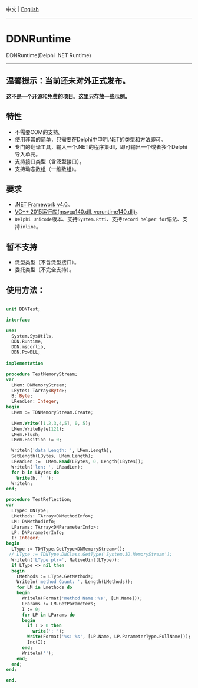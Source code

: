中文   | [English](README.md)    

-----

# DDNRuntime

 DDNRuntime(Delphi .NET Runtime)  
 
----  
 **温馨提示：当前还未对外正式发布。**    
----  
 
 **这不是一个开源和免费的项目。这里只存放一些示例。**  
 
## 特性

* 不需要COM的支持。
* 使用非常的简单，只需要在Delphi中申明.NET的类型和方法即可。
* 专门的翻译工具，输入一个.NET的程序集dll，即可输出一个或者多个Delphi导入单元。
* 支持接口类型（含泛型接口）。
* 支持动态数组（一维数组）。

 
## 要求

* [.NET Framework v4.0](https://www.microsoft.com/zh-cn/download/details.aspx?id=17851)。
* [VC++ 2015运行库(msvcp140.dll, vcruntime140.dll)](https://www.microsoft.com/zh-cn/download/details.aspx?id=48145)。
* `Delphi Unicode`版本、支持`System.Rtti`、支持`record helper for`语法、支持`inline`。 

## 暂不支持

* 泛型类型（不含泛型接口）。
* 委托类型（不完全支持）。

## 使用方法：

```pascal

unit DDNTest;

interface

uses
  System.SysUtils,
  DDN.Runtime,
  DDN.mscorlib,
  DDN.PowDLL;
  
implementation

procedure TestMemoryStream;
var
  LMem: DNMemoryStream;
  LBytes: TArray<Byte>;
  B: Byte;
  LReadLen: Integer;
begin
  LMem := TDNMemoryStream.Create;
  
  LMem.Write([1,2,3,4,5], 0, 5);
  LMem.WriteByte(121);
  LMem.Flush;
  LMem.Position := 0;

  Writeln('data Length: ', LMem.Length);
  SetLength(LBytes, LMem.Length);
  LReadLen :=  LMem.Read(LBytes, 0, Length(LBytes));
  Writeln('len: ', LReadLen);
  for b in LBytes do
    Write(b, ' ');
  Writeln;
end;

procedure TestReflection;
var
  LType: DNType;
  LMethods: TArray<DNMethodInfo>;
  LM: DNMethodInfo;
  LParams: TArray<DNParameterInfo>;
  LP: DNParameterInfo;
  I: Integer;
begin
  LType := TDNType.GetType<DNMemoryStream>();
 // LType := TDNType.DNClass.GetType('System.IO.MemoryStream');
  Writeln('LType ptr=', NativeUint(LType));
  if LType <> nil then
  begin
    LMethods := LType.GetMethods;
    Writeln('method Count: ', Length(LMethods));
    for LM in Lmethods do
    begin
      Writeln(Format('method Name：%s', [LM.Name]));
      LParams := LM.GetParameters;
      I := 0;
      for LP in LParams do
      begin
        if I > 0 then
          write('; ');
        Write(Format('%s: %s', [LP.Name, LP.ParameterType.FullName]));
        Inc(I);
      end;
      Writeln('');
    end;
  end;
end;

end.
  

```